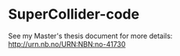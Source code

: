 SuperCollider-code
==================
See my Master's thesis document for more details: http://urn.nb.no/URN:NBN:no-41730
